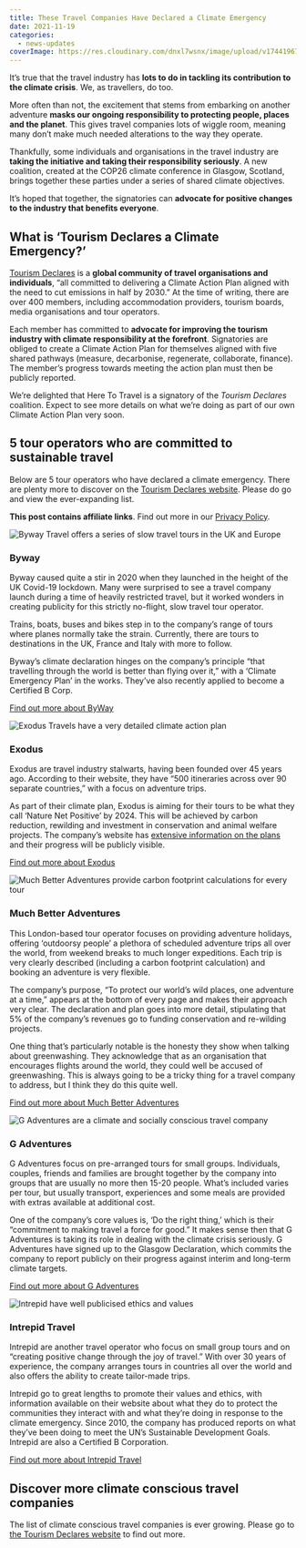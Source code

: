 ```yaml
---
title: These Travel Companies Have Declared a Climate Emergency
date: 2021-11-19
categories:
  - news-updates
coverImage: https://res.cloudinary.com/dnxl7wsnx/image/upload/v1744196710/man-shore-lake_ktp0pm.jpg
---
```


It’s true that the travel industry has **lots to do in tackling its contribution to the climate crisis**. We, as travellers, do too.

More often than not, the excitement that stems from embarking on another adventure **masks our ongoing responsibility to protecting people, places and the planet**. This gives travel companies lots of wiggle room, meaning many don’t make much needed alterations to the way they operate.

Thankfully, some individuals and organisations in the travel industry are **taking the initiative and taking their responsibility seriously**. A new coalition, created at the COP26 climate conference in Glasgow, Scotland, brings together these parties under a series of shared climate objectives.

It’s hoped that together, the signatories can **advocate for positive changes to the industry that benefits everyone**.

## What is ‘Tourism Declares a Climate Emergency?’

[Tourism Declares](https://www.tourismdeclares.com) is a **global community of travel organisations and individuals**, “all committed to delivering a Climate Action Plan aligned with the need to cut emissions in half by 2030.” At the time of writing, there are over 400 members, including accommodation providers, tourism boards, media organisations and tour operators.

Each member has committed to **advocate for improving the tourism industry with climate responsibility at the forefront**. Signatories are obliged to create a Climate Action Plan for themselves aligned with five shared pathways (measure, decarbonise, regenerate, collaborate, finance). The member’s progress towards meeting the action plan must then be publicly reported.

We’re delighted that Here To Travel is a signatory of the _Tourism Declares_ coalition. Expect to see more details on what we’re doing as part of our own Climate Action Plan very soon.

## 5 tour operators who are committed to sustainable travel

Below are 5 tour operators who have declared a climate emergency. There are plenty more to discover on the [Tourism Declares website](https://www.tourismdeclares.com/who-has-declared). Please do go and view the ever-expanding list.

**This post contains affiliate links**. Find out more in our [Privacy Policy](https://giveback.guide/privacy/).


![Byway Travel offers a series of slow travel tours in the UK and Europe](images/byway-travel-1024x683.jpg.webp)
### Byway

Byway caused quite a stir in 2020 when they launched in the height of the UK Covid-19 lockdown. Many were surprised to see a travel company launch during a time of heavily restricted travel, but it worked wonders in creating publicity for this strictly no-flight, slow travel tour operator.

Trains, boats, buses and bikes step in to the company’s range of tours where planes normally take the strain. Currently, there are tours to destinations in the UK, France and Italy with more to follow.

Byway’s climate declaration hinges on the company’s principle “that travelling through the world is better than flying over it,” with a ‘Climate Emergency Plan’ in the works. They’ve also recently applied to become a Certified B Corp.

[Find out more about ByWay](https://www.byway.travel)

![Exodus Travels have a very detailed climate action plan](images/exodus-travels-1024x683.jpg.webp)
### Exodus

Exodus are travel industry stalwarts, having been founded over 45 years ago. According to their website, they have “500 itineraries across over 90 separate countries,” with a focus on adventure trips.

As part of their climate plan, Exodus is aiming for their tours to be what they call ‘Nature Net Positive’ by 2024. This will be achieved by carbon reduction, rewilding and investment in conservation and animal welfare projects. The company’s website has [extensive information on the plans](https://www.exodus.co.uk/sustainable-travel-nature-net-positive-plan) and their progress will be publicly visible.

[Find out more about Exodus](https://www.exodus.co.uk)

![Much Better Adventures provide carbon footprint calculations for every tour](images/much-better-adventures-1024x683.jpg.webp)
### Much Better Adventures

This London-based tour operator focuses on providing adventure holidays, offering ‘outdoorsy people’ a plethora of scheduled adventure trips all over the world, from weekend breaks to much longer expeditions. Each trip is very clearly described (including a carbon footprint calculation) and booking an adventure is very flexible.

The company’s purpose, “To protect our world’s wild places, one adventure at a time,” appears at the bottom of every page and makes their approach very clear. The declaration and plan goes into more detail, stipulating that 5% of the company’s revenues go to funding conservation and re-wilding projects.

One thing that’s particularly notable is the honesty they show when talking about greenwashing. They acknowledge that as an organisation that encourages flights around the world, they could well be accused of greenwashing. This is always going to be a tricky thing for a travel company to address, but I think they do this quite well.

[Find out more about Much Better Adventures](https://www.muchbetteradventures.com)

![G Adventures are a climate and socially conscious travel company](images/g-adventures-1024x683.jpg.webp)
### G Adventures

G Adventures focus on pre-arranged tours for small groups. Individuals, couples, friends and families are brought together by the company into groups that are usually no more then 15-20 people. What’s included varies per tour, but usually transport, experiences and some meals are provided with extras available at additional cost.

One of the company’s core values is, ‘Do the right thing,’ which is their “commitment to making travel a force for good.” It makes sense then that G Adventures is taking its role in dealing with the climate crisis seriously. G Adventures have signed up to the Glasgow Declaration, which commits the company to report publicly on their progress against interim and long-term climate targets.

[Find out more about G Adventures](https://www.awin1.com/cread.php?awinmid=2204&awinaffid=138444&ued=https%3A%2F%2Fwww.gadventures.com)

![Intrepid have well publicised ethics and values](images/intrepid-travel-1024x683.jpg.webp)
### Intrepid Travel

Intrepid are another travel operator who focus on small group tours and on “creating positive change through the joy of travel.” With over 30 years of experience, the company arranges tours in countries all over the world and also offers the ability to create tailor-made trips.

Intrepid go to great lengths to promote their values and ethics, with information available on their website about what they do to protect the communities they interact with and what they’re doing in response to the climate emergency. Since 2010, the company has produced reports on what they’ve been doing to meet the UN’s Sustainable Development Goals. Intrepid are also a Certified B Corporation.

[Find out more about Intrepid Travel](https://www.intrepidtravel.com/)

## Discover more climate conscious travel companies

The list of climate conscious travel companies is ever growing. Please go to [the Tourism Declares website](https://www.tourismdeclares.com/who-has-declared) to find out more.
